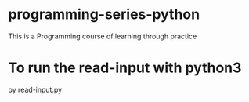 # programming-series-python
This is a Programming course of learning through practice

# To run the read-input with python3
py read-input.py